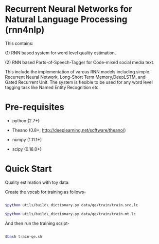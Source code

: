 # Recurrent Neural Networks for Natural Language Processing (rnn4nlp)
This contains:

(1) RNN based system for word level quality estimation. 

(2) RNN based Parts-of-Speech-Tagger for Code-mixed social media text. 

This include the implementation of varous RNN models including simple Recurrent Neural Network, Long-Short Term Memory,DeepLSTM, and Gated Recurrent Unit. The system is flexible to be used for any word level tagging task like Named Entity Recognition etc.

# Pre-requisites

- python (2.7+)

- Theano (0.8+; http://deeplearning.net/software/theano/)

- numpy (1.11.1+)

- scipy (0.18.0+)

# Quick Start

Quality estimation with toy data:

Create the vocab for training as follows-

```sh

$python utils/build\_dictionary.py data/qe/train/train.src.lc

$python utils/build\_dictionary.py data/qe/train/train.mt.lc

```

And then run the training script-

```sh

$bash train-qe.sh

```
